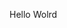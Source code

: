 Hello Wolrd



















































































































































































































































































































































































































































































































































































































































































































